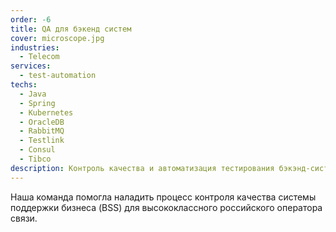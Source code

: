 ```yaml
---
order: -6
title: QA для бэкенд систем
cover: microscope.jpg
industries:
  - Telecom
services:
  - test-automation
techs:
  - Java
  - Spring
  - Kubernetes
  - OracleDB
  - RabbitMQ
  - Testlink
  - Consul
  - Tibco
description: Контроль качества и автоматизация тестирования бэкэнд-систем телекоммуникационного оператора
---
```

Наша команда помогла наладить процесс контроля качества системы поддержки бизнеса (BSS) для высококлассного российского оператора связи.
